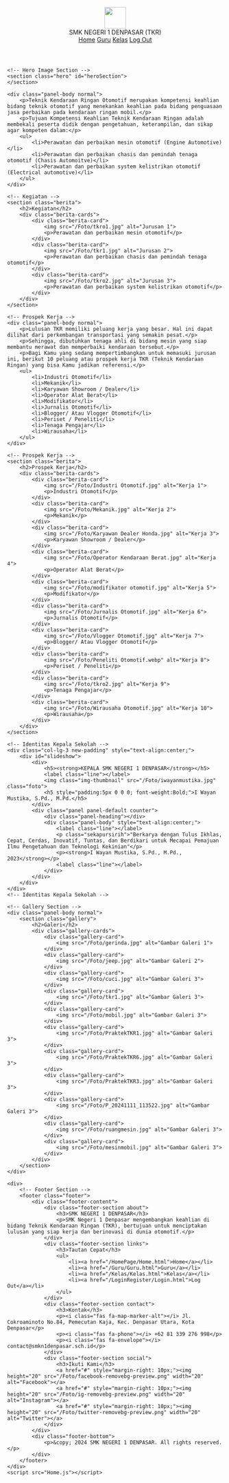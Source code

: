 <!DOCTYPE html>
<html lang="en">
<head>
    <meta charset="UTF-8">
    <meta name="viewport" content="width=device-width, initial-scale=1.0">
    <link rel="stylesheet" href="home.css">
    <title>Home Page</title>
</head>
<body>
    <!-- Header -->
    <header>
        <div class="top-bar">
            <!-- Logo SMK NEGERI 1 DENPASAR -->
            <div class="logo">
                <img height="50" src="https://www.smkn1denpasar.sch.id/images/Logo%20SMKN%201%20Denpasar%202023.png" width="50">
                <div class="smk">
                    SMK NEGERI 1 DENPASAR (TKR)
                </div>
            </div>
            <nav class="navbutton">
                <a href="Home.html">Home</a>
                <a href="Guru.html">Guru</a>
                <a href="Kelas.html">Kelas</a>
                <a href="#" onclick="logout()">Log Out</a>
            </nav>
        </div>
    </header>

    <!-- Hero Image Section -->
    <section class="hero" id="heroSection">
    </section>

    <div class="panel-body normal">
        <p>Teknik Kendaraan Ringan Otomotif merupakan kompetensi keahlian bidang teknik otomotif yang menekankan keahlian pada bidang penguasaan jasa perbaikan pada kendaraan ringan mobil.</p>
        <p>Tujuan Kompetensi Keahlian Teknik Kendaraan Ringan adalah membekali peserta didik dengan pengetahuan, keterampilan, dan sikap agar kompeten dalam:</p>
        <ul>
            <li>Perawatan dan perbaikan mesin otomotif (Engine Automotive)</li>
            <li>Perawatan dan perbaikan chasis dan pemindah tenaga otomotif (Chasis Automoitve)</li>
            <li>Perawatan dan perbaikan system kelistrikan otomotif (Electrical automotive)</li>
        </ul>
    </div>

    <!-- Kegiatan -->
    <section class="berita">
        <h2>Kegiatan</h2>
        <div class="berita-cards">
            <div class="berita-card">
                <img src="/Foto/tkro1.jpg" alt="Jurusan 1">
                <p>Perawatan dan perbaikan mesin otomotif</p>
            </div>
            <div class="berita-card">
                <img src="/Foto/tkr1.jpg" alt="Jurusan 2">
                <p>Perawatan dan perbaikan chasis dan pemindah tenaga otomotif</p>
            </div>
            <div class="berita-card">
                <img src="/Foto/tkro2.jpg" alt="Jurusan 3">
                <p>Perawatan dan perbaikan system kelistrikan otomotif</p>
            </div>
        </div>
    </section>

    <!-- Prospek Kerja -->
    <div class="panel-body normal">
        <p>Lulusan TKR memiliki peluang kerja yang besar. Hal ini dapat dilihat dari perkembangan transportasi yang semakin pesat.</p>
        <p>Sehingga, dibutuhkan tenaga ahli di bidang mesin yang siap membantu merawat dan memperbaiki kendaraan tersebut.</p>
        <p>Bagi Kamu yang sedang mempertimbangkan untuk memasuki jurusan ini, berikut 10 peluang atau prospek kerja TKR (Teknik Kendaraan Ringan) yang bisa Kamu jadikan referensi.</p>
        <ul>
            <li>Industri Otomotif</li>
            <li>Mekanik</li>
            <li>Karyawan Showroom / Dealer</li>
            <li>Operator Alat Berat</li>
            <li>Modifikator</li>
            <li>Jurnalis Otomotif</li>
            <li>Blogger/ Atau Vlogger Otomotif</li>
            <li>Periset / Peneliti</li>
            <li>Tenaga Pengajar</li>
            <li>Wirausaha</li>
        </ul>
    </div>

    <!-- Prospek Kerja -->
    <section class="berita">
        <h2>Prospek Kerja</h2>
        <div class="berita-cards">
            <div class="berita-card">
                <img src="/Foto/Industri Otomotif.jpg" alt="Kerja 1">
                <p>Industri Otomotif</p>
            </div>
            <div class="berita-card">
                <img src="/Foto/Mekanik.jpg" alt="Kerja 2">
                <p>Mekanik</p>
            </div>
            <div class="berita-card">
                <img src="/Foto/Karyawan Dealer Honda.jpg" alt="Kerja 3">
                <p>Karyawan Showroom / Dealer</p>
            </div>
            <div class="berita-card">
                <img src="/Foto/Operator Kendaraan Berat.jpg" alt="Kerja 4">
                <p>Operator Alat Berat</p>
            </div>
            <div class="berita-card">
                <img src="/Foto/modifikator otomotif.jpg" alt="Kerja 5">
                <p>Modifikator</p>
            </div>
            <div class="berita-card">
                <img src="/Foto/Jurnalis Otomotif.jpg" alt="Kerja 6">
                <p>Jurnalis Otomotif</p>
            </div>
            <div class="berita-card">
                <img src="/Foto/Vlogger Otomotif.jpg" alt="Kerja 7">
                <p>Blogger/ Atau Vlogger Otomotif</p>
            </div>
            <div class="berita-card">
                <img src="/Foto/Peneliti Otomotif.webp" alt="Kerja 8">
                <p>Periset / Peneliti</p>
            </div>
            <div class="berita-card">
                <img src="/Foto/tkro2.jpg" alt="Kerja 9">
                <p>Tenaga Pengajar</p>
            </div>
            <div class="berita-card">
                <img src="/Foto/Wirausaha Otomotif.jpg" alt="Kerja 10">
                <p>Wirausaha</p>
            </div>
        </div>
    </section>

    <!-- Identitas Kepala Sekolah -->
    <div class="col-lg-3 new-padding" style="text-align:center;">
        <div id="slideshow">
            <div>
                <h5><strong>KEPALA SMK NEGERI 1 DENPASAR</strong></h5>
                <label class="line"></label>
                <img class="img-thumbnail" src="/Foto/iwayanmustika.jpg" class="foto">
                <h5 style="padding:5px 0 0 0; font-weight:Bold;">I Wayan Mustika, S.Pd., M.Pd.</h5>
            </div>
            <div class="panel panel-default counter">
                <div class="panel-heading"></div>
                <div class="panel-body" style="text-align:center;">
                    <label class="line"></label>
                    <p class="sekapursirih">"Berkarya dengan Tulus Ikhlas, Cepat, Cerdas, Inovatif, Tuntas, dan Berdikari untuk Mecapai Pemajuan Ilmu Pengetahuan dan Teknologi Kekinian"</p>
                    <p><strong>I Wayan Mustika, S.Pd., M.Pd., 2023</strong></p>
                    <label class="line"></label>
                </div>
            </div>
        </div>
    </div>
    <!-- Identitas Kepala Sekolah -->

    <!-- Gallery Section -->
    <div class="panel-body normal">
        <section class="gallery">
            <h2>Galeri</h2>
            <div class="gallery-cards">
                <div class="gallery-card">
                    <img src="/Foto/gerinda.jpg" alt="Gambar Galeri 1">
                </div>
                <div class="gallery-card">
                    <img src="/Foto/jeep.jpg" alt="Gambar Galeri 2">
                </div>
                <div class="gallery-card">
                    <img src="/Foto/cuci.jpg" alt="Gambar Galeri 3">
                </div>
                <div class="gallery-card">
                    <img src="/Foto/tkr1.jpg" alt="Gambar Galeri 3">
                </div>
                <div class="gallery-card">
                    <img src="/Foto/mobil.jpg" alt="Gambar Galeri 3">
                </div>
                <div class="gallery-card">
                    <img src="/Foto/PraktekTKR1.jpg" alt="Gambar Galeri 3">
                </div>
                <div class="gallery-card">
                    <img src="/Foto/PraktekTKR6.jpg" alt="Gambar Galeri 3">
                </div>
                <div class="gallery-card">
                    <img src="/Foto/PraktekTKR3.jpg" alt="Gambar Galeri 3">
                </div>
                <div class="gallery-card">
                    <img src="/Foto/P_20241111_113522.jpg" alt="Gambar Galeri 3">
                </div>
                <div class="gallery-card">
                    <img src="/Foto/ruangmesin.jpg" alt="Gambar Galeri 3">
                </div>
                <div class="gallery-card">
                    <img src="/Foto/mesinmobil.jpg" alt="Gambar Galeri 3">
                </div>
            </div>
        </section>
    </div>

    <div>
        <!-- Footer Section -->
        <footer class="footer">
            <div class="footer-content">
                <div class="footer-section about">
                    <h3>SMK NEGERI 1 DENPASAR</h3>
                    <p>SMK Negeri 1 Denpasar mengembangkan keahlian di bidang Teknik Kendaraan Ringan (TKR), bertujuan untuk menciptakan lulusan yang siap kerja dan berinovasi di dunia otomotif.</p>
                </div>
                <div class="footer-section links">
                    <h3>Tautan Cepat</h3>
                    <ul>
                        <li><a href="/HomePage/Home.html">Home</a></li>
                        <li><a href="/Guru/Guru.html">Guru</a></li>
                        <li><a href="/Kelas/Kelas.html">Kelas</a></li>
                        <li><a href="/LoginRegister/Login.html">Log Out</a></li>
                    </ul>
                </div>
                <div class="footer-section contact">
                    <h3>Kontak</h3>
                    <p><i class="fas fa-map-marker-alt"></i> Jl. Cokroaminoto No.84, Pemecutan Kaja, Kec. Denpasar Utara, Kota Denpasar</p>
                    <p><i class="fas fa-phone"></i> +62 81 339 276 998</p>
                    <p><i class="fas fa-envelope"></i> contact@smkn1denpasar.sch.id</p>
                </div>
                <div class="footer-section social">
                    <h3>Ikuti Kami</h3>
                    <a href="#" style="margin-right: 10px;"><img height="20" src="/Foto/facebook-removebg-preview.png" width="20" alt="Facebook"></a>
                    <a href="#" style="margin-right: 10px;"><img height="20" src="/Foto/ig-removebg-preview.png" width="20" alt="Instagram"></a>
                    <a href="#" style="margin-right: 10px;"><img height="20" src="/Foto/twitter-removebg-preview.png" width="20" alt="Twitter"></a>
                </div>
            </div>
            <div class="footer-bottom">
                <p>&copy; 2024 SMK NEGERI 1 DENPASAR. All rights reserved.</p>
            </div>
        </footer>
    </div>
    <script src="Home.js"></script>
</body>
</html>
